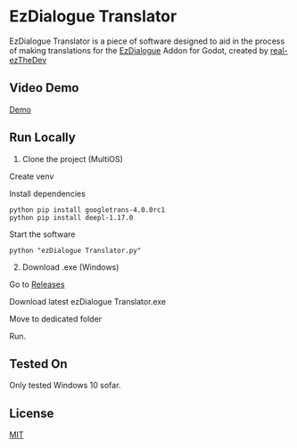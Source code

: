 # EzDialogue Translator

EzDialogue Translator is a piece of software designed to aid in the process of making translations for the [EzDialogue](https://github.com/real-ezTheDev/GodotEzDialoguePlugin) Addon for Godot, created by [real-ezTheDev](https://github.com/real-ezTheDev)

## Video Demo
[Demo](InsertDemoURL)
## Run Locally

1. Clone the project (MultiOS)

Create venv

Install dependencies

```
python pip install googletrans-4.0.0rc1
python pip install deepl-1.17.0
```

Start the software

```
python "ezDialogue Translator.py"
```

2. Download .exe (Windows)

Go to [Releases](https://github.com/SeanKR-IRE/ezDialogueTranslator/releases)

Download latest ezDialogue Translator.exe

Move to dedicated folder

Run.
## Tested On

Only tested Windows 10 sofar.
## License

[MIT](https://choosealicense.com/licenses/mit/)
